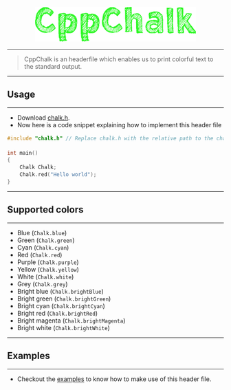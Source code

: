 <p align = "center"><img src = "images/banner.png"></p>

---

> CppChalk is an headerfile which enables us to print colorful text to the standard output.

---

## Usage

---

- Download <a href = "https://github.com/Sam-Varghese/CppChalk/blob/master/src/chalk.h" download>chalk.h</a>.
- Now here is a code snippet explaining how to implement this header file

```cpp
#include "chalk.h" // Replace chalk.h with the relative path to the chalk.h header file

int main()
{
    Chalk Chalk;
    Chalk.red("Hello world");
}
```

---

## Supported colors

---

- Blue (`Chalk.blue`)
- Green (`Chalk.green`)
- Cyan (`Chalk.cyan`)
- Red (`Chalk.red`)
- Purple (`Chalk.purple`)
- Yellow (`Chalk.yellow`)
- White (`Chalk.white`)
- Grey (`Chalk.grey`)
- Bright blue (`Chalk.brightBlue`)
- Bright green (`Chalk.brightGreen`)
- Bright cyan (`Chalk.brightCyan`)
- Bright red (`Chalk.brightRed`)
- Bright magenta (`Chalk.brightMagenta`)
- Bright white (`Chalk.brightWhite`)

---

## Examples

---

- Checkout the [examples](/examples/) to know how to make use of this header file.